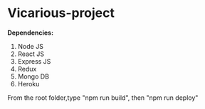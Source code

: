# Vicarious-project
**Dependencies:**
1. Node JS
2. React JS
3. Express JS
4. Redux
5. Mongo DB
6. Heroku

From the root folder,type
"npm run build", then
"npm run deploy"
